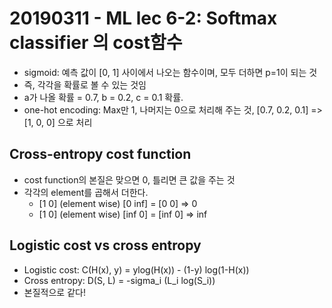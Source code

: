 # 20190311 - ML lec 6-2: Softmax classifier 의 cost함수

* sigmoid: 예측 값이 [0, 1] 사이에서 나오는 함수이며, 모두 더하면 p=1이 되는 것
* 즉, 각각을 확률로 볼 수 있는 것임
* a가 나올 확률 = 0.7, b = 0.2, c = 0.1 확률.
* one-hot encoding: Max만 1, 나머지는 0으로 처리해 주는 것, [0.7, 0.2, 0.1] => [1, 0, 0] 으로 처리

## Cross-entropy cost function

* cost function의 본질은 맞으면 0, 틀리면 큰 값을 주는 것
* 각각의 element를 곱해서 더한다.
  - [1 0] (element wise) [0 inf] = [0 0] => 0
  - [1 0] (element wise) [inf 0] = [inf 0] => inf

## Logistic cost vs cross entropy

* Logistic cost: C(H(x), y) = ylog(H(x)) - (1-y) log(1-H(x))
* Cross entropy: D(S, L) = -sigma_i (L_i log(S_i))
* 본질적으로 같다!
